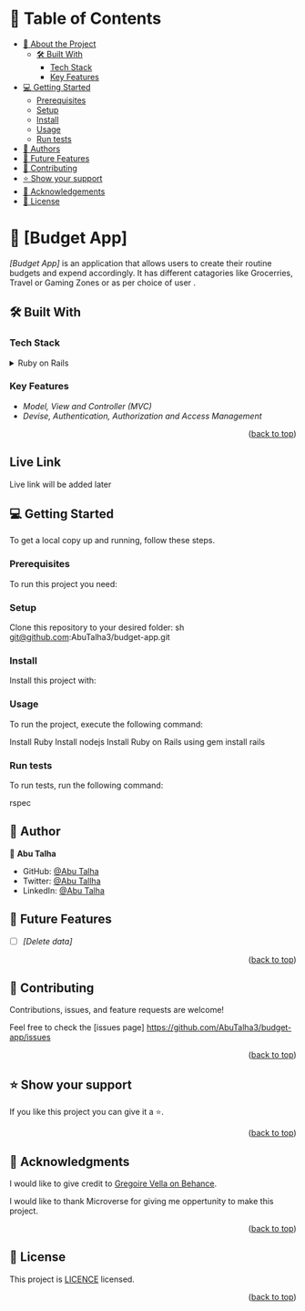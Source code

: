 <!-- TABLE OF CONTENTS -->

# 📗 Table of Contents 

- [📖 About the Project](#about-project)
  - [🛠 Built With](#built-with)
    - [Tech Stack](#tech-stack)
    - [Key Features](#key-features)
- [💻 Getting Started](#getting-started)
  - [Prerequisites](#prerequisites)
  - [Setup](#setup)
  - [Install](#install)
  - [Usage](#usage)
  - [Run tests](#run-tests)
- [👥 Authors](#authors)
- [🔭 Future Features](#future-features)
- [🤝 Contributing](#contributing)
- [⭐ Show your support](#support)
- [🙏 Acknowledgements](#acknowledgements)
- [📝 License](#license)

<!-- PROJECT DESCRIPTION -->

# 📖 [Budget App] <a name="about-project"></a>

*[Budget App]* is an application that allows users to create their routine budgets and expend accordingly. It has different catagories like Grocerries, Travel or Gaming Zones or as per choice of user .

## 🛠 Built With <a name="built-with"></a>

### Tech Stack <a name="tech-stack"></a>

<details>
  <summary>Ruby on Rails</summary>
  <ul>
    <li>Ruby on Rails</li>
  </ul>
</details>

<!-- Features -->

### Key Features <a name="key-features"></a>

- *Model, View and Controller (MVC)*
- *Devise, Authentication, Authorization and Access Management*

<p align="right">(<a href="#readme-top">back to top</a>)</p>

<!-- Live Link -->

## Live Link

Live link will be added later

<!-- Video Demo Link -->


<!-- GETTING STARTED -->

## 💻 Getting Started <a name="getting-started"></a>

To get a local copy up and running, follow these steps.

### Prerequisites

To run this project you need:

### Setup

Clone this repository to your desired folder:
  sh
    git@github.com:AbuTalha3/budget-app.git
  

### Install

Install this project with:

### Usage

To run the project, execute the following command:

Install Ruby
Install nodejs
Install Ruby on Rails using gem install rails

### Run tests

To run tests, run the following command:

rspec

<!-- AUTHORS -->

## 👥 Author <a name="author"></a>
👤 **Abu Talha**

- GitHub: [@Abu Talha](https://github.com/abutalha3)
- Twitter: [@Abu Tallha](https://twitter.com/AbuTalha8T)
- LinkedIn: [@Abu Talha](https://www.linkedin.com/in/abu-talha-najeeb-akhun-393b8b292/)

<!-- FUTURE FEATURES -->

## 🔭 Future Features <a name="future-features"></a>

- [ ] *[Delete data]*

<p align="right">(<a href="#readme-top">back to top</a>)</p>

<!-- CONTRIBUTING -->

## 🤝 Contributing <a name="contributing"></a>

Contributions, issues, and feature requests are welcome!

Feel free to check the [issues page]
https://github.com/AbuTalha3/budget-app/issues

<p align="right">(<a href="#readme-top">back to top</a>)</p>

<!-- SUPPORT -->

## ⭐ Show your support <a name="support"></a>

If you like this project you can give it a ⭐.

<p align="right">(<a href="#readme-top">back to top</a>)</p>

<!-- ACKNOWLEDGEMENTS -->

## 🙏 Acknowledgments <a name="acknowledgements"></a>

I would like to give credit to [Gregoire Vella on Behance](https://www.behance.net/gregoirevella).

I would like to thank Microverse for giving me oppertunity to make this project.

<p align="right">(<a href="#readme-top">back to top</a>)</p>

<!-- LICENSE -->

## 📝 License <a name="license"></a>

This project is [LICENCE](./LICENCE) licensed.

<p align="right">(<a href="#readme-top">back to top</a>)</p>
